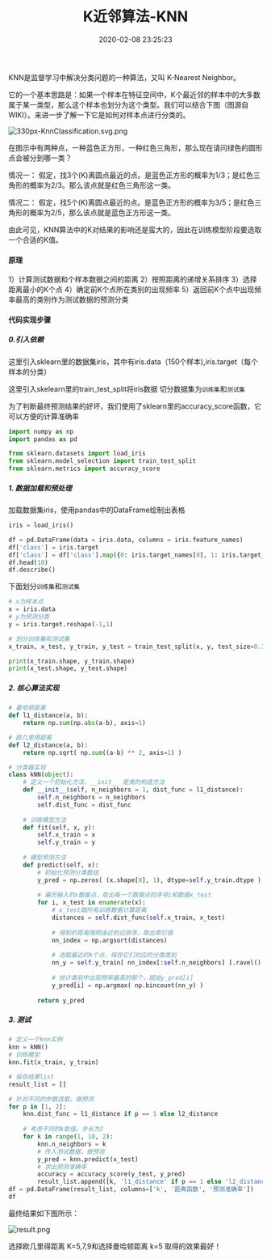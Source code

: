 ﻿---
layout: post
title: K近邻算法-KNN
date: 2020-02-08 23:25:23
categories: 机器学习
mathjax: true
---

KNN是监督学习中解决分类问题的一种算法，又叫 K-Nearest Neighbor。

它的一个基本思路是：如果一个样本在特征空间中，K个最近邻的样本中的大多数属于某一类型，那么这个样本也划分为这个类型。我们可以结合下图（图源自WIKI）。来进一步了解一下它是如何对样本点进行分类的。

![330px-KnnClassification.svg.png](https://i.loli.net/2020/02/18/b1tvMYDg9p6INJO.png)

在图示中有两种点，一种蓝色正方形，一种红色三角形，那么现在请问绿色的圆形点会被分到哪一类？

情况一： 假定，找3个(K)离圆点最近的点。是蓝色正方形的概率为1/3；是红色三角形的概率为2/3。那么该点就是红色三角形这一类。

情况二： 假定，找5个(K)离圆点最近的点。是蓝色正方形的概率为3/5；是红色三角形的概率为2/5，那么该点就是蓝色正方形这一类。

由此可见，KNN算法中的K对结果的影响还是蛮大的，因此在训练模型阶段要选取一个合适的K值。

#### 原理

1）计算测试数据和个样本数据之间的距离
2）按照距离的递增关系排序
3）选择距离最小的K个点
4）确定前K个点所在类别的出现频率
5）返回前K个点中出现频率最高的类别作为测试数据的预测分类

#### 代码实现步骤


##### 0.引入依赖

这里引入sklearn里的数据集iris，其中有iris.data（150个样本),iris.target（每个样本的分类）

这里引入skelearn里的train_test_split将iris数据 切分数据集为``训练集``和``测试集``

为了判断最终预测结果的好坏，我们使用了sklearn里的accuracy_score函数，它可以方便的计算准确率

```python
import numpy as np
import pandas as pd

from sklearn.datasets import load_iris 
from sklearn.model_selection import train_test_split
from sklearn.metrics import accuracy_score
```

##### 1. 数据加载和预处理

加载数据集iris，使用pandas中的DataFrame绘制出表格

```python
iris = load_iris()

df = pd.DataFrame(data = iris.data, columns = iris.feature_names)
df['class'] = iris.target
df['class'] = df['class'].map({0: iris.target_names[0], 1: iris.target_names[1], 2: iris.target_names[2]})
df.head(10)
df.describe()
```

下面划分``训练集``和``测试集``

```python
# x为样本点
x = iris.data
# y为预测分类
y = iris.target.reshape(-1,1)

# 划分训练集和测试集
x_train, x_test, y_train, y_test = train_test_split(x, y, test_size=0.3, random_state=35, stratify=y)

print(x_train.shape, y_train.shape)
print(x_test.shape, y_test.shape)
```

##### 2. 核心算法实现

```python
# 曼哈顿距离
def l1_distance(a, b):
    return np.sum(np.abs(a-b), axis=1)

# 欧几里得距离
def l2_distance(a, b):
    return np.sqrt( np.sum((a-b) ** 2, axis=1) )

# 分类器实现
class kNN(object):
    # 定义一个初始化方法，__init__ 是类的构造方法
    def __init__(self, n_neighbors = 1, dist_func = l1_distance):
        self.n_neighbors = n_neighbors
        self.dist_func = dist_func
    
    # 训练模型方法
    def fit(self, x, y):
        self.x_train = x
        self.y_train = y
    
    # 模型预测方法
    def predict(self, x):
        # 初始化预测分类数组
        y_pred = np.zeros( (x.shape[0], 1), dtype=self.y_train.dtype )
        
        # 遍历输入的x数据点，取出每一个数据点的序号i和数据x_test
        for i, x_test in enumerate(x):
            # x_test跟所有训练数据计算距离
            distances = self.dist_func(self.x_train, x_test)
            
            # 得到的距离按照由近到远排序，取出索引值
            nn_index = np.argsort(distances)
            
            # 选取最近的k个点，保存它们对应的分类类别
            nn_y = self.y_train[ nn_index[:self.n_neighbors] ].ravel()
            
            # 统计类别中出现频率最高的那个，赋给y_pred[i]
            y_pred[i] = np.argmax( np.bincount(nn_y) )
        
        return y_pred

```

##### 3. 测试


```python
# 定义一个knn实例
knn = kNN()
# 训练模型
knn.fit(x_train, y_train)

# 保存结果list
result_list = []

# 针对不同的参数选取，做预测
for p in [1, 2]:
    knn.dist_func = l1_distance if p == 1 else l2_distance
    
    # 考虑不同的k取值，步长为2
    for k in range(1, 10, 2):
        knn.n_neighbors = k
        # 传入测试数据，做预测
        y_pred = knn.predict(x_test)
        # 求出预测准确率
        accuracy = accuracy_score(y_test, y_pred)
        result_list.append([k, 'l1_distance' if p == 1 else 'l2_distance', accuracy])
df = pd.DataFrame(result_list, columns=['k', '距离函数', '预测准确率'])
df
```

最终结果如下图所示：

![result.png](https://i.loli.net/2020/02/18/DUvoZNPylTkWz9H.png)

选择欧几里得距离 K=5,7,9和选择曼哈顿距离 k=5 取得的效果最好！